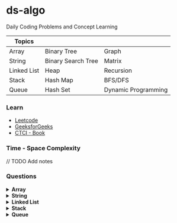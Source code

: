# ds-algo

Daily Coding Problems and Concept Learning

| Topics | | | 
| --| -- | -- |
| Array | Binary Tree | Graph |
| String | Binary Search Tree | Matrix |
| Linked List | Heap | Recursion |
| Stack | Hash Map | BFS/DFS |
| Queue |  Hash Set | Dynamic Programming |

### Learn
 - [Leetcode](https://leetcode.com/explore/learn/)
 - [GeeksforGeeks](https://www.geeksforgeeks.org/data-structures/)
 - [CTCI - Book](https://www.amazon.in/Cracking-the-Coding-Interview/dp/0984782869/)

### Time - Space Complexity
// TODO Add notes


### Questions

<details>
<summary>
  <b>Array</b> 
</summary>
</details>


<details>
<summary>
  <b>String</b> 
</summary>
</details>


<details>
<summary>
  <b>Linked List</b> 
</summary>
</details>


<details>
<summary>
  <b>Stack</b> 
</summary>
</details>

<details>
<summary>
  <b>Queue</b> 
</summary>
</details>
